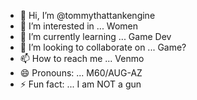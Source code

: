 - 👋 Hi, I’m @tommythattankengine
- 👀 I’m interested in ... Women
- 🌱 I’m currently learning ... Game Dev
- 💞️ I’m looking to collaborate on ... Game?
- 📫 How to reach me ... Venmo
- 😄 Pronouns: ... M60/AUG-AZ
- ⚡ Fun fact: ... I am NOT a gun 

<!---
tommythattankengine/tommythattankengine is a ✨ special ✨ repository because its `README.md` (this file) appears on your GitHub profile.
You can click the Preview link to take a look at your changes.
--->
